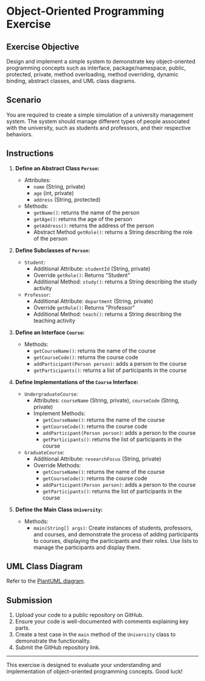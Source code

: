 # Object-Oriented Programming Exercise

## Exercise Objective
Design and implement a simple system to demonstrate key object-oriented programming concepts such as interface, package/namespace, public, protected, private, method overloading, method overriding, dynamic binding, abstract classes, and UML class diagrams.

## Scenario
You are required to create a simple simulation of a university management system. The system should manage different types of people associated with the university, such as students and professors, and their respective behaviors.

## Instructions

1. **Define an Abstract Class `Person`:**
   - Attributes:
     - `name` (String, private)
     - `age` (int, private)
     - `address` (String, protected)
   - Methods:
     - `getName()`: returns the name of the person
     - `getAge()`: returns the age of the person
     - `getAddress()`: returns the address of the person
     - Abstract Method `getRole()`: returns a String describing the role of the person

2. **Define Subclasses of `Person`:**
   - `Student`:
     - Additional Attribute: `studentId` (String, private)
     - Override `getRole()`: Returns "Student"
     - Additional Method: `study()`: returns a String describing the study activity
   - `Professor`:
     - Additional Attribute: `department` (String, private)
     - Override `getRole()`: Returns "Professor"
     - Additional Method: `teach()`: returns a String describing the teaching activity

3. **Define an Interface `Course`:**
   - Methods:
     - `getCourseName()`: returns the name of the course
     - `getCourseCode()`: returns the course code
     - `addParticipant(Person person)`: adds a person to the course
     - `getParticipants()`: returns a list of participants in the course

4. **Define Implementations of the `Course` Interface:**
   - `UndergraduateCourse`:
     - Attributes: `courseName` (String, private), `courseCode` (String, private)
     - Implement Methods:
       - `getCourseName()`: returns the name of the course
       - `getCourseCode()`: returns the course code
       - `addParticipant(Person person)`: adds a person to the course
       - `getParticipants()`: returns the list of participants in the course
   - `GraduateCourse`:
     - Additional Attribute: `researchFocus` (String, private)
     - Override Methods:
       - `getCourseName()`: returns the name of the course
       - `getCourseCode()`: returns the course code
       - `addParticipant(Person person)`: adds a person to the course
       - `getParticipants()`: returns the list of participants in the course

5. **Define the Main Class `University`:**
   - Methods:
     - `main(String[] args)`: Create instances of students, professors, and courses, and demonstrate the process of adding participants to courses, displaying the participants and their roles. Use lists to manage the participants and display them.

## UML Class Diagram

Refer to the [PlantUML diagram](https://raw.githubusercontent.com/verisoft-ai/oop-ex/refs/heads/master/images/oop-version4.png).

## Submission
1. Upload your code to a public repository on GitHub.
2. Ensure your code is well-documented with comments explaining key parts.
3. Create a test case in the `main` method of the `University` class to demonstrate the functionality.
4. Submit the GitHub repository link.

---

This exercise is designed to evaluate your understanding and implementation of object-oriented programming concepts. Good luck!
